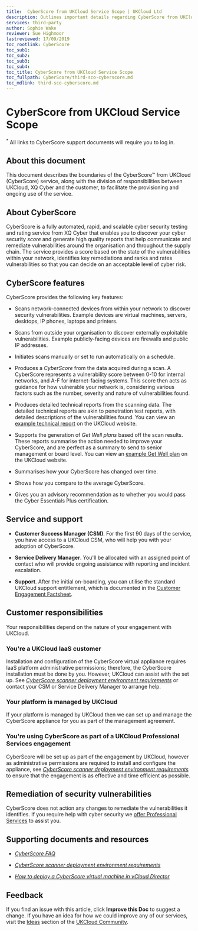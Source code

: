 ```yaml
---
title:  CyberScore from UKCloud Service Scope | UKCloud Ltd
description: Outlines important details regarding CyberScore from UKCloud
services: third-party
author: Sophie Wake
reviewer: Sue Highmoor
lastreviewed: 17/09/2019
toc_rootlink: CyberScore
toc_sub1: 
toc_sub2:
toc_sub3:
toc_sub4:
toc_title: CyberScore from UKCloud Service Scope
toc_fullpath: CyberScore/third-sco-cyberscore.md
toc_mdlink: third-sco-cyberscore.md
---
```


# CyberScore from UKCloud Service Scope

<sup>*</sup> All links to CyberScore support documents will require you to log in.

## About this document

This document describes the boundaries of the CyberScore&trade; from UKCloud (CyberScore) service, along with the division of responsibilities between UKCloud, XQ Cyber and the customer, to facilitate the provisioning and ongoing use of the service.

## About CyberScore

CyberScore is a fully automated, rapid, and scalable cyber security testing and rating service from XQ Cyber that enables you to discover your cyber security *score* and generate high quality reports that help communicate and remediate vulnerabilities around the organisation and throughout the supply chain. The service provides a score based on the state of the vulnerabilities within your network, identifies key remediations and ranks and rates vulnerabilities so that you can decide on an acceptable level of cyber risk.

## CyberScore features

CyberScore provides the following key features:

- Scans network-connected devices from within your network to discover security vulnerabilities. Example devices are virtual machines, servers, desktops, IP phones, laptops and printers.

- Scans from outside your organisation to discover externally exploitable vulnerabilities. Example publicly-facing devices are firewalls and public IP addresses.

- Initiates scans manually or set to run automatically on a schedule.

- Produces a *CyberScore* from the data acquired during a scan. A CyberScore represents a vulnerability score between 0-10 for internal networks, and A-F for internet-facing systems. This score then acts as guidance for how vulnerable your network is, considering various factors such as the number, severity and nature of vulnerabilities found.

- Produces detailed technical reports from the scanning data. The detailed technical reports are akin to penetration test reports, with detailed descriptions of the vulnerabilities found. You can view an [example technical report](https://ukcloud.com/wp-content/uploads/2019/03/tech-report-sample.pdf) on the UKCloud website.

- Supports the generation of *Get Well plans* based off the scan results. These reports summarise the action needed to improve your CyberScore, and are perfect as a summary to send to senior management or board level. You can view an [example Get Well plan](https://ukcloud.com/wp-content/uploads/2019/03/get-well-plan-sample.pdf) on the UKCloud website.

- Summarises how your CyberScore has changed over time.

- Shows how you compare to the average CyberScore.

- Gives you an advisory recommendation as to whether you would pass the Cyber Essentials Plus certification.

## Service and support

- **Customer Success Manager (CSM)**. For the first 90 days of the service, you have access to a UKCloud CSM, who will help you with your adoption of CyberScore.

- **Service Delivery Manager**.  You'll be allocated with an assigned point of contact who will provide ongoing assistance with reporting and incident escalation.

- **Support**. After the initial on-boarding, you can utilise the standard UKCloud support entitlement, which is documented in the [Customer Engagement Factsheet](https://ukcloud.com/wp-content/uploads/2018/08/ukcloud-factsheet-customer-care.pdf).

## Customer responsibilities

Your responsibilities depend on the nature of your engagement with UKCloud.

### You're a UKCloud IaaS customer

Installation and configuration of the CyberScore virtual appliance requires IaaS platform administrative permissions; therefore, the CyberScore installation must be done by you. However, UKCloud can assist with the set up. See [*CyberScore scanner deployment environment requirements*](third-ref-cyberscore-prereqs.md) or contact your CSM or Service Delivery Manager to arrange help.

### Your platform is managed by UKCloud

If your platform is managed by UKCloud then we can set up and manage the CyberScore appliance for you as part of the management agreement.

### You're using CyberScore as part of a UKCloud Professional Services engagement

CyberScore will be set up as part of the engagement by UKCloud, however as administrative permissions are required to install and configure the appliance, see [*CyberScore scanner deployment environment requirements*](third-ref-cyberscore-prereqs.md) to ensure that the engagement is as effective and time efficient as possible.

## Remediation of security vulnerabilities

CyberScore does not action any changes to remediate the vulnerabilities it identifies. If you require help with cyber security we [offer Professional Services](https://ukcloud.com/professional-services/) to assist you.

## Supporting documents and resources

- [*CyberScore FAQ*](third-faq-cyberscore.md)

- [*CyberScore scanner deployment environment requirements*](third-ref-cyberscore-prereqs.md)

- [*How to deploy a CyberScore virtual machine in vCloud Director*](third-how-deploy-cyberscore-vm.md)

## Feedback

If you find an issue with this article, click **Improve this Doc** to suggest a change. If you have an idea for how we could improve any of our services, visit the [Ideas](https://community.ukcloud.com/ideas) section of the [UKCloud Community](https://community.ukcloud.com).
